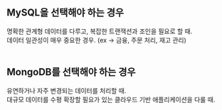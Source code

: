 ## MySQL을 선택해야 하는 경우
명확한 관계형 데이터를 다루고, 복잡한 트랜잭션과 조인을 필요로 할 때. <br>
데이터 일관성이 매우 중요한 경우. (ex -> 금융, 주문 처리, 재고 관리) <br>
<br>

## MongoDB를 선택해야 하는 경우
유연하거나 자주 변경되는 데이터를 처리할 때. <br>
대규모 데이터를 수평 확장할 필요가 있는 클라우드 기반 애플리케이션을 다룰 때. <br>
